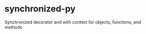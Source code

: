 synchronized-py
===============

Synchronized decorator and with context for objects, functions, and methods
